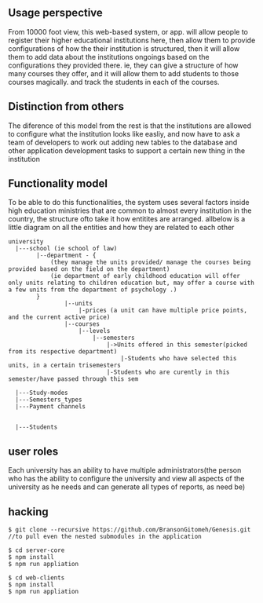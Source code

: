## Usage perspective
From 10000 foot view, this web-based system, or app. will allow people to register their higher educational institutions here, then allow them to provide configurations of how the their institution is structured, then it will allow them to add data about the institutions ongoings based on the configurations they provided there. ie, they can give a structure of how many courses they offer, and it will allow them to add students to those courses magically. and track the students in each of the courses.

## Distinction from others
The diference of this model from the rest is that the institutions are allowed to configure what the institution looks like easliy, and now have to ask a team of developers to work out adding new tables to the database and other application development tasks to support a certain new thing in the institution

## Functionality model
To be able to do this functionalities, the system uses several factors inside high education ministries that are common to almost every institution in the country, the structure ofto take it how entitites are arranged.  allbelow is a little diagram on all the entities and how they are related to each other

```
university
  |---school (ie school of law)
  		|--department - {
  			(they manage the units provided/ manage the courses being provided based on the field on the department)
  			(ie department of early childhood education will offer only units relating to children education but, may offer a course with a few units from the department of psychology .)
  		}
  				|--units
					|-prices (a unit can have multiple price points, and the current active price)
				|--courses
					|--levels
						|--semesters
							|->Units offered in this semester(picked from its respective department)
								|-Students who have selected this units, in a certain trisemesters
							|-Students who are curently in this semester/have passed through this sem

  |---Study-modes
  |---Semesters_types
  |---Payment channels


  |---Students						
```

## user roles
Each university has an ability to have multiple administrators(the person who has the ability to configure the university and view all aspects of the university as he needs and can generate all types of reports, as need be)


## hacking
```
$ git clone --recursive https://github.com/BransonGitomeh/Genesis.git  //to pull even the nested submodules in the application

$ cd server-core
$ npm install
$ npm run appliation

$ cd web-clients
$ npm install
$ npm run appliation
```